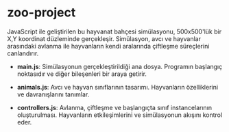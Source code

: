 # zoo-project

JavaScript ile geliştirilen bu hayvanat bahçesi simülasyonu, 500x500'lük bir X,Y koordinat düzleminde gerçekleşir. Simülasyon, avcı ve hayvanlar arasındaki avlanma ile hayvanların kendi aralarında çiftleşme süreçlerini canlandırır.

- **main.js**: Simülasyonun gerçekleştirildiği ana dosya. Programın başlangıç noktasıdır ve diğer bileşenleri bir araya getirir.

- **animals.js**: Avcı ve hayvan sınıflarının tasarımı. Hayvanların özelliklerini ve davranışlarını tanımlar.

- **controllers.js**: Avlanma, çiftleşme ve başlangıçta sınıf instancelarının oluşturulması. Hayvanların etkileşimlerini ve simülasyonun akışını kontrol eder.
